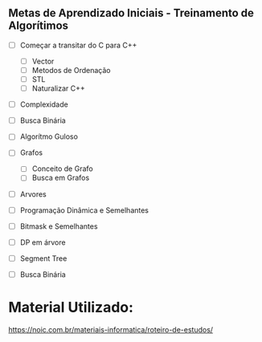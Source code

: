 ## Metas de Aprendizado Iniciais - Treinamento de Algorítimos

 - [ ] Começar a transitar do C para C++
   - [ ] Vector
   - [ ] Metodos de Ordenação
   - [ ] STL
   - [ ] Naturalizar C++
         
 - [ ] Complexidade
 - [ ] Busca Binária
 - [ ] Algorítmo Guloso
 - [ ] Grafos
    - [ ] Conceito de Grafo
    - [ ] Busca em Grafos
 - [ ] Arvores
 - [ ] Programação Dinâmica e Semelhantes
 - [ ] Bitmask e Semelhantes
 - [ ]  DP em árvore
 - [ ]  Segment Tree
 - [ ]  Busca Binária



# Material Utilizado: 
  https://noic.com.br/materiais-informatica/roteiro-de-estudos/
  
